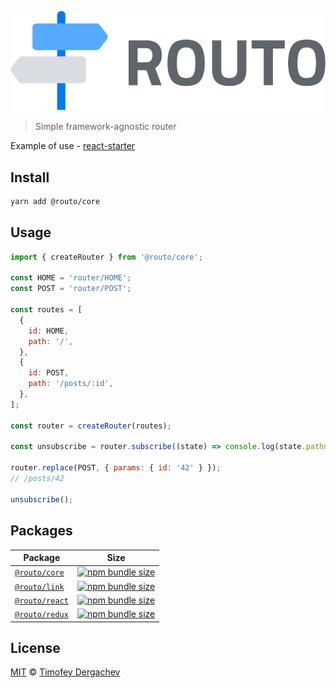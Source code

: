 ![routo](media/logo.svg)

> Simple framework-agnostic router

Example of use - [react-starter](https://github.com/exeto/react-starter)

## Install

```sh
yarn add @routo/core
```

## Usage

```js
import { createRouter } from '@routo/core';

const HOME = 'router/HOME';
const POST = 'router/POST';

const routes = [
  {
    id: HOME,
    path: '/',
  },
  {
    id: POST,
    path: '/posts/:id',
  },
];

const router = createRouter(routes);

const unsubscribe = router.subscribe((state) => console.log(state.pathname));

router.replace(POST, { params: { id: '42' } });
// /posts/42

unsubscribe();
```

## Packages

| Package                          | Size                                                                                                                           |
| -------------------------------- | ------------------------------------------------------------------------------------------------------------------------------ |
| [`@routo/core`](packages/core)   | [![npm bundle size](https://flat.badgen.net/bundlephobia/minzip/@routo/core)](https://bundlephobia.com/result?p=@routo/core)   |
| [`@routo/link`](packages/link)   | [![npm bundle size](https://flat.badgen.net/bundlephobia/minzip/@routo/link)](https://bundlephobia.com/result?p=@routo/link)   |
| [`@routo/react`](packages/react) | [![npm bundle size](https://flat.badgen.net/bundlephobia/minzip/@routo/react)](https://bundlephobia.com/result?p=@routo/react) |
| [`@routo/redux`](packages/redux) | [![npm bundle size](https://flat.badgen.net/bundlephobia/minzip/@routo/redux)](https://bundlephobia.com/result?p=@routo/redux) |

## License

[MIT](LICENSE.md) © [Timofey Dergachev](https://exeto.me)
